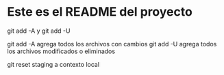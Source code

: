 # Este es el README del proyecto

git add -A y git add -U

git add -A agrega todos los archivos con cambios
git add -U agrega todos los archivos modificados o eliminados

git reset staging a contexto local
